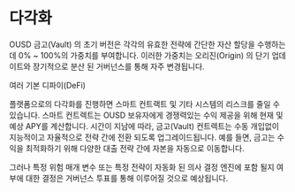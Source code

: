 # 다각화

OUSD 금고(Vault) 의 초기 버전은 각각의 유효한 전략에 간단한 자산 할당을 수행하는 데 0% ~ 100%의 가중치를 부여합니다. 이러한 가중치는 오리진(Origin) 의 단기 업데이트와 장기적으로 분산 된 거버넌스를 통해 자주 변경됩니다.

여러 기본 디파이(DeFi)

 플랫폼으로의 다각화를 진행하면 스마트 컨트랙트 및 기타 시스템의 리스크를 줄일 수 있습니다. 스마트 컨트렉트는 OUSD 보유자에게 경쟁력있는 수익 제공을 위해 현재 및 예상 APY를 계산합니다. 시간이 지남에 따라, 금고(Vault) 컨트렉트는 수동 개입없이 지능적이고 자율적으로 전략 간에 전환 되도록 업그레이드됩니다. 예를 들면, 금고는 수익을 최적화하기 위해 다양한 대출 전략 간에 자본을 자동으로 이동합니다.</p> 

그러나 특정 위험 매개 변수 또는 특정 전략이 자동화 된 의사 결정 엔진에 포함 될지 여부에 대한 결정은 거버넌스 투표를 통해 이루어질 것으로 예상됩니다. 

